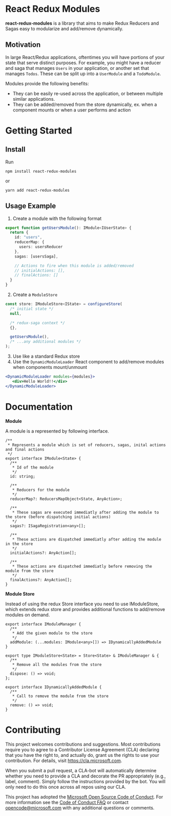 # React Redux Modules
**react-redux-modules** is a library that aims to make Redux Reducers and Sagas easy to modularize and add/remove dynamically. 

## Motivation
In large React/Redux applications, oftentimes you will have portions of your state that serve distinct purposes. For example, you might have a reducer and saga that manages `Users` in your application, or another set that manages `Todos`. These can be split up into a `UserModule` and a `TodoModule`. 

Modules provide the following benefits:
* They can be easily re-used across the application, or between multiple similar applications.
* They can be added/removed from the store dynamically, ex. when a component mounts or when a user performs and action

# Getting Started
## Install
Run 
```
npm install react-redux-modules
```

or 
```
yarn add react-redux-modules
```

## Usage Example
1. Create a module with the following format
```typescript
export function getUsersModule(): IModule<IUserState> {
  return {
    id: "users",
    reducerMap: {
      users: usersReducer
    },
    sagas: [usersSaga],

    // Actions to fire when this module is added/removed
    // initialActions: [],
    // finalActions: []
  }
}

```

2. Create a `ModuleStore`
```typescript
const store: IModuleStore<IState> = configureStore(
  /* initial state */
  null,

  /* redux-saga context */ 
  {},

  getUsersModule(), 
  /* ...any additional modules */
);
```

3. Use like a standard Redux store
4. Use the `DynamicModuleLoader` React component to add/remove modules when components mount/unmount
```jsx
<DynamicModuleLoader modules={modules}>
   <div>Hello World!!</div>
</DynamicModuleLoader>
``` 

# Documentation

**Module**

A module is a represented by following interface. 

```
/**
 * Represents a module which is set of reducers, sagas, inital actions and final actions
 */
export interface IModule<State> {
  /**
   * Id of the module
   */
  id: string;

  /**
   * Reducers for the module
   */
  reducerMap?: ReducersMapObject<State, AnyAction>;

  /**
   * These sagas are executed immediatly after adding the module to the store (before dispatching initial actions)
   */
  sagas?: ISagaRegistration<any>[];

  /**
   * These actions are dispatched immediatly after adding the module in the store
   */
  initialActions?: AnyAction[];

  /**
   * These actions are dispatched immediatly before removing the module from the store
   */
  finalActions?: AnyAction[];
}
```

**Module Store**

Instead of using the redux Store interface you need to use IModuleStore, which extends redux store and provides additional functions to add/remove modules on demand.

```
export interface IModuleManager {
  /**
   * Add the given module to the store
   */
  addModule: (...modules: IModule<any>[]) => IDynamicallyAddedModule
}

export type IModuleStore<State> = Store<State> & IModuleManager & {
  /**
   * Remove all the modules from the store
   */
  dispose: () => void;
};

export interface IDynamicallyAddedModule {
  /**
   * Call to remove the module from the store
   */
  remove: () => void;
}
```

# Contributing

This project welcomes contributions and suggestions.  Most contributions require you to agree to a
Contributor License Agreement (CLA) declaring that you have the right to, and actually do, grant us
the rights to use your contribution. For details, visit https://cla.microsoft.com.

When you submit a pull request, a CLA-bot will automatically determine whether you need to provide
a CLA and decorate the PR appropriately (e.g., label, comment). Simply follow the instructions
provided by the bot. You will only need to do this once across all repos using our CLA.

This project has adopted the [Microsoft Open Source Code of Conduct](https://opensource.microsoft.com/codeofconduct/).
For more information see the [Code of Conduct FAQ](https://opensource.microsoft.com/codeofconduct/faq/) or
contact [opencode@microsoft.com](mailto:opencode@microsoft.com) with any additional questions or comments.
